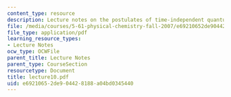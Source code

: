 ```yaml
---
content_type: resource
description: Lecture notes on the postulates of time-independent quantum mechanics.
file: /media/courses/5-61-physical-chemistry-fall-2007/e69210652de904428188a04bd0345440_lecture10.pdf
file_type: application/pdf
learning_resource_types:
- Lecture Notes
ocw_type: OCWFile
parent_title: Lecture Notes
parent_type: CourseSection
resourcetype: Document
title: lecture10.pdf
uid: e6921065-2de9-0442-8188-a04bd0345440
---
```

